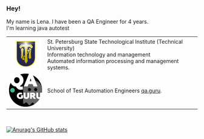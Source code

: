 ### Hey! 
My name is Lena. I have been a QA Engineer for 4 years.
</br> I'm learning java autotest

<table width="100%" border='0'>
   <tr> 
    <td width="20%" valign="bottom"><img src="/image/institute.jpg"></td><td valign="middle">St. Petersburg State Technological Institute (Technical University) </br>
Information technology and management </br> Automated information processing and management systems.</td></tr>
    <tr><td width="20%" valign="bottom"><img src="/image/qaguru.jpg"></td><td valign="middle">School of Test Automation Engineers <a target="_blank" href="https://qa.guru">qa.guru</a>.</td></tr>
   </tr>
  </table>
  </br>








[![Anurag's GitHub stats](https://github-readme-stats.vercel.app/api?username=lmaslo)](https://github.com/anuraghazra/github-readme-stats)


